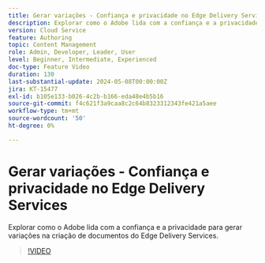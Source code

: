```yaml
---
title: Gerar variações - Confiança e privacidade no Edge Delivery Services
description: Explorar como o Adobe lida com a confiança e a privacidade para gerar variações na criação de documentos do Edge Delivery Services.
version: Cloud Service
feature: Authoring
topic: Content Management
role: Admin, Developer, Leader, User
level: Beginner, Intermediate, Experienced
doc-type: Feature Video
duration: 130
last-substantial-update: 2024-05-08T00:00:00Z
jira: KT-15477
exl-id: b105e133-b026-4c2b-b166-eda48e4b5b16
source-git-commit: f4c621f3a9caa8c2c64b8323312343fe421a5aee
workflow-type: tm+mt
source-wordcount: '50'
ht-degree: 0%

---
```


# Gerar variações - Confiança e privacidade no Edge Delivery Services

Explorar como o Adobe lida com a confiança e a privacidade para gerar variações na criação de documentos do Edge Delivery Services.

>[!VIDEO](https://video.tv.adobe.com/v/3429060/?learn=on)
